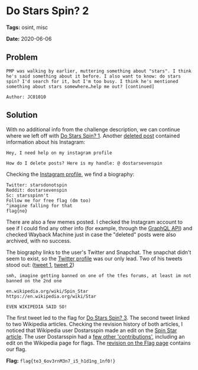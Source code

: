 # Do Stars Spin? 2

**Tags:** osint, misc

**Date:** 2020-06-06

## Problem
```
PMP was walking by earlier, muttering something about "stars". I think he's said something about it before. I also want to know: do stars spin? I'd search for it, but I'm too busy. I think he's mentioned something about stars somewhere…help me out? [continued]

Author: JC01010
```

## Solution
With no additional info from the challenge description, we can continue where we left off with [Do Stars Spin? 1](./DoStarsSpin1.md). Another [deleted post](https://web.archive.org/web/20200527041338/https://www.reddit.com/user/dostarsevenspin/) contained information about his Instagram:

```
Hey, I need help on my instagram profile

How do I delete posts? Here is my handle: @ dostarsevenspin
```

Checking the [Instagram profile](https://www.instagram.com/dostarsevenspin/), we find a biography:
```
Twitter: starsdonotspin
Reddit: dostarsevenspin
Sc: starsspinn't
Follow me for free flag (dm too)
^imagine falling for that
flag{no}
```

There are also a few memes posted. I checked the Instagram account to see if I could find any other info (for example, through the [GraphQL API](https://www.instagram.com/dostarsevenspin/?__a=1)) and checked Wayback Machine just in case the "deleted" posts were also archived, with no success.

The biography links to the user's Twitter and Snapchat. The snapchat didn't seem to exist, so the [Twitter profile](https://twitter.com/starsdonotspin) was our only lead. Two of his tweets stood out: ([tweet 1](https://twitter.com/starsdonotspin/status/1268209028414484481), [tweet 2](https://twitter.com/starsdonotspin/status/1266119748737290242))

```
smh, imagine getting banned on one of the tfes forums, at least im not banned on the 2nd one
```

```
en.wikipedia.org/wiki/Spin_Star
https://en.wikipedia.org/wiki/Star

EVEN WIKIPEDIA SAID SO!
```

The first tweet led to the flag for [Do Stars Spin? 3](./DoStarsSpin3.md). The second tweet linked to two Wikipedia articles. Checking the revision history of both articles, I noticed that Wikipedia user Dostarsspin made an edit on the [Spin Star article](https://en.wikipedia.org/w/index.php?title=Spin_Star&action=history). The user Dostarsspin had a [few other 'contributions'](https://en.wikipedia.org/wiki/Special:Contributions/Dostarsspin), including an edit on the Wikipedia page for flags. The [revision on the Flag page](https://en.wikipedia.org/w/index.php?title=Flag&diff=prev&oldid=959455544) contains our flag.

**Flag:** ```flag{te3_6ov3rnM3n7_i5_h1d1ng_1nf0!}```